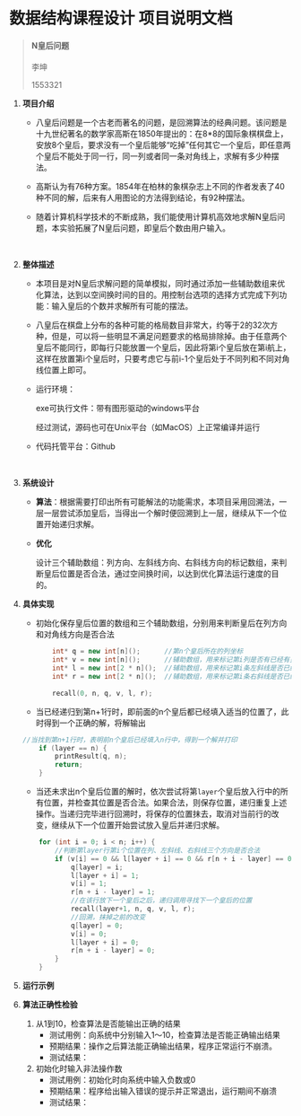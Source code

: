 # 数据结构课程设计 项目说明文档

>  #### N皇后问题
>
>  李坤
>
>  1553321





1. **项目介绍**

   - 八皇后问题是一个古老而著名的问题，是回溯算法的经典问题。该问题是十九世纪著名的数学家高斯在1850年提出的：在8*8的国际象棋棋盘上，安放8个皇后，要求没有一个皇后能够“吃掉”任何其它一个皇后，即任意两个皇后不能处于同一行，同一列或者同一条对角线上，求解有多少种摆法。

   - 高斯认为有76种方案。1854年在柏林的象棋杂志上不同的作者发表了40种不同的解，后来有人用图论的方法得到结论，有92种摆法。

   - 随着计算机科学技术的不断成熟，我们能使用计算机高效地求解N皇后问题，本实验拓展了N皇后问题，即皇后个数由用户输入。

     ​

2. **整体描述**

   - 本项目是对N皇后求解问题的简单模拟，同时通过添加一些辅助数组来优化算法，达到以空间换时间的目的。用控制台选项的选择方式完成下列功能：输入皇后的个数并求解所有可能的摆法。

   - 八皇后在棋盘上分布的各种可能的格局数目非常大，约等于2的32次方种，但是，可以将一些明显不满足问题要求的格局排除掉。由于任意两个皇后不能同行，即每行只能放置一个皇后，因此将第i个皇后放在第i航上，这样在放置第i个皇后时，只要考虑它与前i-1个皇后处于不同列和不同对角线位置上即可。

   - 运行环境：

     exe可执行文件：带有图形驱动的windows平台

     经过测试，源码也可在Unix平台（如MacOS）上正常编译并运行

   - 代码托管平台：Github

     ​

3. **系统设计**

   - **算法**：根据需要打印出所有可能解法的功能需求，本项目采用回溯法，一层一层尝试添加皇后，当得出一个解时便回溯到上一层，继续从下一个位置开始递归求解。

   - **优化**

     设计三个辅助数组：列方向、左斜线方向、右斜线方向的标记数组，来判断皇后位置是否合法，通过空间换时间，以达到优化算法运行速度的目的。

4. **具体实现**

   - 初始化保存皇后位置的数组和三个辅助数组，分别用来判断皇后在列方向和对角线方向是否合法

     ```c++
         int* q = new int[n]();      //第n个皇后所在的列坐标
         int* v = new int[n]();      //辅助数组，用来标记第i列是否有已经有皇后占用
         int* l = new int[2 * n]();  //辅助数组，用来标记第i条左斜线是否已经有皇后占用
         int* r = new int[2 * n]();  //辅助数组，用来标记第i条右斜线是否已经有皇后占用
         
         recall(0, n, q, v, l, r);
     ```

   -  当已经递归到第n+1行时，即前面的n个皇后都已经填入适当的位置了，此时得到一个正确的解，将解输出

     ```c++
     //当找到第n+1行时，表明前n个皇后已经填入n行中，得到一个解并打印
         if (layer == n) {
             printResult(q, n);
             return;
         }
     ```

   -  当还未求出n个皇后位置的解时，依次尝试将第`layer`个皇后放入行中的所有位置，并检查其位置是否合法。如果合法，则保存位置，递归重复上述操作。当递归完毕进行回溯时，将保存的位置抹去，取消对当前行的改变，继续从下一个位置开始尝试放入皇后并递归求解。

     ```c++
         for (int i = 0; i < n; i++) {
             //判断第layer行第i个位置在列、左斜线、右斜线三个方向是否合法
             if (v[i] == 0 && l[layer + i] == 0 && r[n + i - layer] == 0) {
                 q[layer] = i;
                 l[layer + i] = 1;
                 v[i] = 1;
                 r[n + i - layer] = 1;
                 //在该行放下一个皇后之后，递归调用寻找下一个皇后的位置
                 recall(layer+1, n, q, v, l, r);
                 //回溯，抹掉之前的改变
                 q[layer] = 0;
                 v[i] = 0;
                 l[layer + i] = 0;
                 r[n + i - layer] = 0;
             }
         }
     ```

5. **运行示例**




6. **算法正确性检验**
   1. 从1到10，检查算法是否能输出正确的结果
      - 测试用例：向系统中分别输入1～10，检查算法是否能正确输出结果
      - 预期结果：操作之后算法能正确输出结果，程序正常运行不崩溃。
      - 测试结果：
   2. 初始化时输入非法操作数
      - 测试用例：初始化时向系统中输入负数或0
      - 预期结果：程序给出输入错误的提示并正常退出，运行期间不崩溃
      - 测试结果：